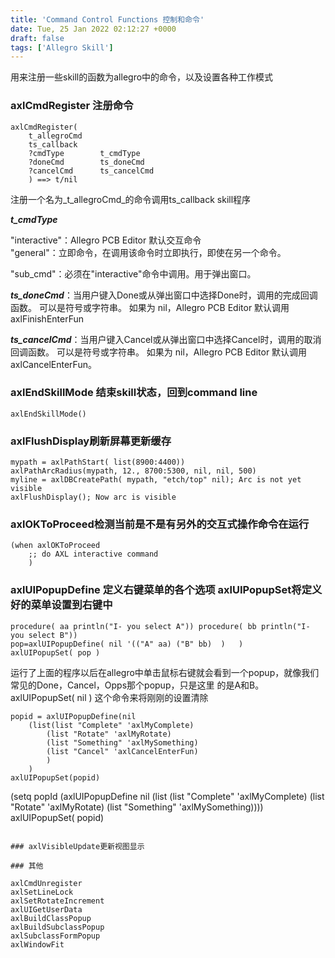 ```yaml
---
title: 'Command Control Functions 控制和命令'
date: Tue, 25 Jan 2022 02:12:27 +0000
draft: false
tags: ['Allegro Skill']
---
```


用来注册一些skill的函数为allegro中的命令，以及设置各种工作模式

### axlCmdRegister 注册命令

```
axlCmdRegister(
    t_allegroCmd
    ts_callback
    ?cmdType        t_cmdType
    ?doneCmd        ts_doneCmd
    ?cancelCmd      ts_cancelCmd
    ) ==> t/nil
```

注册一个名为_t\_allegroCmd_的命令调用ts\_callback skill程序

_**t\_cmdType**_

"interactive"：Allegro PCB Editor 默认交互命令  
"general"：立即命令，在调用该命令时立即执行，即使在另一个命令。

"sub\_cmd"：必须在"interactive"命令中调用。用于弹出窗口。

_**ts\_doneCmd**_：当用户键入Done或从弹出窗口中选择Done时，调用的完成回调函数。 可以是符号或字符串。 如果为 nil，Allegro PCB Editor 默认调用 axlFinishEnterFun

_**ts\_cancelCmd**_：当用户键入Cancel或从弹出窗口中选择Cancel时，调用的取消回调函数。 可以是符号或字符串。 如果为 nil，Allegro PCB Editor 默认调用 axlCancelEnterFun。

### axlEndSkillMode 结束skill状态，回到command line

```
axlEndSkillMode()
```

### axlFlushDisplay刷新屏幕更新缓存

```
mypath = axlPathStart( list(8900:4400))
axlPathArcRadius(mypath, 12., 8700:5300, nil, nil, 500)
myline = axlDBCreatePath( mypath, "etch/top" nil); Arc is not yet visible
axlFlushDisplay(); Now arc is visible
```

### axlOKToProceed检测当前是不是有另外的交互式操作命令在运行

```
(when axlOKToProceed
    ;; do AXL interactive command
    )
```

### axlUIPopupDefine 定义右键菜单的各个选项 axlUIPopupSet将定义好的菜单设置到右键中

```
procedure( aa println("I- you select A")) procedure( bb println("I- you select B"))
pop=axlUIPopupDefine( nil '(("A" aa) ("B" bb)  )   )
axlUIPopupSet( pop )
```

运行了上面的程序以后在allegro中单击鼠标右键就会看到一个popup，就像我们常见的Done，Cancel，Opps那个popup，只是这里 的是A和B。 axlUIPopupSet( nil ) 这个命令来将刚刚的设置清除

```
popid = axlUIPopupDefine(nil
    (list(list "Complete" 'axlMyComplete)
        (list "Rotate" 'axlMyRotate)
        (list "Something" 'axlMySomething)
        (list "Cancel" 'axlCancelEnterFun)
        )
    )
axlUIPopupSet(popid)
``````
(setq popId (axlUIPopupDefine nil
                    (list (list "Complete" 'axlMyComplete) 
                          (list "Rotate" 'axlMyRotate) 
                          (list "Something" 'axlMySomething))))
axlUIPopupSet( popid)
```

### axlVisibleUpdate更新视图显示

### 其他

axlCmdUnregister  
axlSetLineLock  
axlSetRotateIncrement  
axlUIGetUserData  
axlBuildClassPopup  
axlBuildSubclassPopup  
axlSubclassFormPopup  
axlWindowFit